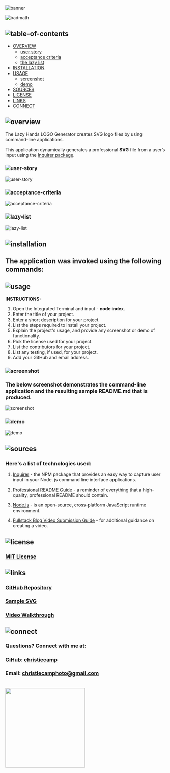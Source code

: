 ![banner](./assets/branding/header.png)

![badmath](https://img.shields.io/badge/mit-lightyellow)

## ![table-of-contents](./assets/branding/toc.png)

  - [OVERVIEW](#overview)
    - [user story](#user-story)
    - [acceptance criteria](#acceptance-criteria)
    - [the lazy list](#lazy-list)
  - [INSTALLATION](#installation)
  - [USAGE](#usage)
    - [screenshot](#screenshot)
    - [demo](#demo)
  - [SOURCES](#sources)
  - [LICENSE](#license)
  - [LINKS](#links)
  - [CONNECT](#connect)
 

## ![overview](./assets/branding/1.png)
The Lazy Hands LOGO Generator creates SVG logo files by using command-line applications.

This application dynamically generates a professional **SVG** file from a user’s input using the [Inquirer package]((https://www.npmjs.com/package/inquirer/v/8.2.4)).

### ![user-story](./assets/branding/8.png)
![user-story](./assets/branding/user-story.png)

### ![acceptance-criteria](./assets/branding/9.png)
![acceptance-criteria](./assets/branding/acceptance-criteria.png)

### ![lazy-list](./assets/branding/12.png)
![lazy-list](./assets/branding/acceptance-criteria.png)


## ![installation](./assets/branding/2.png)

The application was invoked using the following commands: 
- 

## ![usage](./assets/branding/3.png)

**INSTRUCTIONS:**

1. Open the Integrated Terminal and input - **node index**.
2. Enter the title of your project.
3. Enter a short description for your project.
4. List the steps required to install your project.
5. Explain the project's usage, and provide any screenshot or demo of functionality.
6. Pick the license used for your project.
6. List the contributors for your project.
7. List any testing, if used, for your project.
8. Add your GitHub and email address.

### ![screenshot](./assets/branding/10.png)

### The below screenshot demonstrates the command-line application and the resulting sample README.md that is produced.

![screenshot](./assets/screenshot.png)

### ![demo](./assets/branding/11.png)
![demo](./assets/final-demo.gif)


## ![sources](./assets//branding/4.png)

### Here's a list of technologies used:

1. [Inquirer]((https://www.npmjs.com/package/inquirer/v/8.2.4)) - the NPM package that provides an easy way to capture user input in your Node. js command line interface applications. 

2. [Professional README Guide](https://coding-boot-camp.github.io/full-stack/github/professional-readme-guide) - a reminder of everything that a high-quality, professional README should contain.

3. [Node.js]() - is an open-source, cross-platform JavaScript runtime environment.

4. [Fullstack Blog Video Submission Guide](https://coding-boot-camp.github.io/full-stack/computer-literacy/video-submission-guide) - for additional guidance on creating a video.

## ![license](./assets/branding/5.png)

### [MIT License](./LICENSE)

## ![links](./assets/branding/6.png)

### [GitHub Repository](https://github.com/christiecamp/personal-slate)

### [Sample SVG](./example/logo.svg)

### [Video Walkthrough]()


## ![connect](./assets/branding/7.png)
   ### Questions? Connect with me at:</br>
   ### GiHub: [christiecamp](https://github.com/christiecamp)</br>
   ### Email: christiecamphoto@gmail.com</br></br>
   <a href="https://www.christiecamp.com"><img height="250px" src ="./assets/branding/lazy-logo.png"></a>
